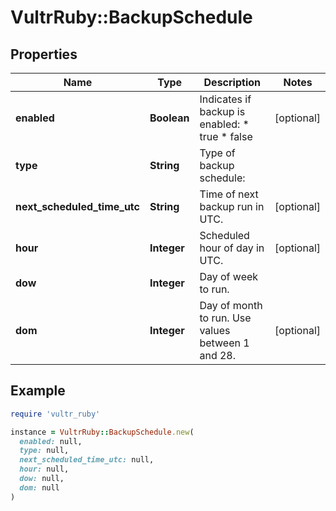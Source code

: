 # VultrRuby::BackupSchedule

## Properties

| Name | Type | Description | Notes |
| ---- | ---- | ----------- | ----- |
| **enabled** | **Boolean** | Indicates if backup is enabled:  * true * false | [optional] |
| **type** | **String** | Type of backup schedule:  |   | Value | Description | | - | ------ | ------------- | |   | daily | Back up once per day at &#x60;hour&#x60;. | |   | weekly | Back up once per week on &#x60;dow&#x60; at &#x60;hour&#x60;. | |   | monthly | Back up each month at &#x60;dom&#x60; at &#x60;hour&#x60;. | |   | daily\\_alt\\_even | Back up on even dates at &#x60;hour&#x60;. | |   | daily\\_alt\\_odd | Back up on odd dates at &#x60;hour&#x60;. | | [optional] |
| **next_scheduled_time_utc** | **String** | Time of next backup run in UTC. | [optional] |
| **hour** | **Integer** | Scheduled hour of day in UTC. | [optional] |
| **dow** | **Integer** | Day of week to run.  |   | Value | Description | | - | ------ | ------------- | |   | 1 | Sunday | |   | 2 | Monday | |   | 3 | Tuesday | |   | 4 | Wednesday | |   | 5 | Thursday | |   | 6 | Friday | |   | 7 | Saturday | | [optional] |
| **dom** | **Integer** | Day of month to run. Use values between 1 and 28. | [optional] |

## Example

```ruby
require 'vultr_ruby'

instance = VultrRuby::BackupSchedule.new(
  enabled: null,
  type: null,
  next_scheduled_time_utc: null,
  hour: null,
  dow: null,
  dom: null
)
```

